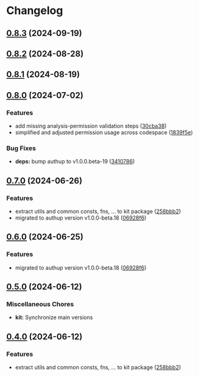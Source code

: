 # Changelog

## [0.8.3](https://github.com/PrivateAIM/hub/compare/v0.8.2...v0.8.3) (2024-09-19)

## [0.8.2](https://github.com/PrivateAIM/hub/compare/v0.8.1...v0.8.2) (2024-08-28)

## [0.8.1](https://github.com/PrivateAIM/hub/compare/v0.8.0...v0.8.1) (2024-08-19)

## [0.8.0](https://github.com/PrivateAIM/hub/compare/v0.7.0...v0.8.0) (2024-07-02)


### Features

* add missing analysis-permission validation steps ([30cba38](https://github.com/PrivateAIM/hub/commit/30cba3846cd7579b9482b7cd8f622d4cb39f5529))
* simplified and adjusted permission usage across codespace ([1839f5e](https://github.com/PrivateAIM/hub/commit/1839f5eb768f120e268e57e0a496fef5eb0eca41))


### Bug Fixes

* **deps:** bump authup to v1.0.0.beta-19 ([3410786](https://github.com/PrivateAIM/hub/commit/34107860d7f810cea7b2024b0f303cd70d32a5fe))

## [0.7.0](https://github.com/PrivateAIM/hub/compare/v0.6.0...v0.7.0) (2024-06-26)


### Features

* extract utils and common consts, fns, ... to kit package ([258bbb2](https://github.com/PrivateAIM/hub/commit/258bbb21bfbf671a7cfad3e91740a1737eaf3f71))
* migrated to authup version v1.0.0-beta.18 ([06928f6](https://github.com/PrivateAIM/hub/commit/06928f681120b423f962a7869f8f6b12708d3047))

## [0.6.0](https://github.com/PrivateAIM/hub/compare/kit-v0.5.0...kit-v0.6.0) (2024-06-25)


### Features

* migrated to authup version v1.0.0-beta.18 ([06928f6](https://github.com/PrivateAIM/hub/commit/06928f681120b423f962a7869f8f6b12708d3047))

## [0.5.0](https://github.com/PrivateAIM/hub/compare/kit-v0.4.0...kit-v0.5.0) (2024-06-12)


### Miscellaneous Chores

* **kit:** Synchronize main versions

## [0.4.0](https://github.com/PrivateAIM/hub/compare/kit-v0.4.0...kit-v0.4.0) (2024-06-12)


### Features

* extract utils and common consts, fns, ... to kit package ([258bbb2](https://github.com/PrivateAIM/hub/commit/258bbb21bfbf671a7cfad3e91740a1737eaf3f71))
